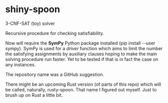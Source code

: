 # shiny-spoon
3-CNF-SAT (toy) solver

Recursive procedure for checking satisfiability.

Now will require the **SymPy** Python package installed (pip install --user sympy). SymPy is used for a *driver* function which aims to limit the number the satisfying assignments by auxiliary clauses hoping to make the main solving procedure run faster. Yet to be tested if that is in fact the case on any instances.

The repository name was a GitHub suggestion.

There might be an upcoming Rust version (of parts of this repo) which will be called, naturally, rusty-spoon. That name I figured out myself.
Just to brush up on Rust a little bit.
